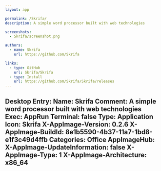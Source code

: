 ```yaml
---
layout: app

permalink: /Skrifa/
description: A simple word processor built with web technologies

screenshots:
  - Skrifa/screenshot.png

authors:
  - name: Skrifa
    url: https://github.com/Skrifa

links:
  - type: GitHub
    url: Skrifa/Skrifa
  - type: Install
    url: https://github.com/Skrifa/Skrifa/releases
---
```

Desktop Entry:
  Name: Skrifa
  Comment: A simple word processor built with web technologies
  Exec: AppRun
  Terminal: false
  Type: Application
  Icon: Skrifa
  X-AppImage-Version: 0.2.6
  X-AppImage-BuildId: 8e1b5590-4b37-11a7-1bd8-e1f3c49d4ffb
  Categories: Office
AppImageHub:
  X-AppImage-UpdateInformation: false
  X-AppImage-Type: 1
  X-AppImage-Architecture: x86_64
---
